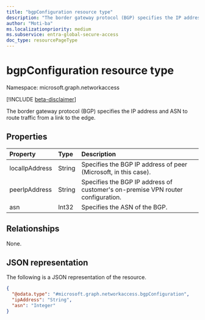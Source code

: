 ```yaml
---
title: "bgpConfiguration resource type"
description: "The border gateway protocol (BGP) specifies the IP address and ASN to route traffic from a link to the edge."
author: "Moti-ba"
ms.localizationpriority: medium
ms.subservice: entra-global-secure-access
doc_type: resourcePageType
---
```


# bgpConfiguration resource type

Namespace: microsoft.graph.networkaccess

[!INCLUDE [beta-disclaimer](../../includes/beta-disclaimer.md)]

The border gateway protocol (BGP) specifies the IP address and ASN to route traffic from a link to the edge.

## Properties
|Property|Type|Description|
|:---|:---|:---|
|localIpAddress|String| Specifies the BGP IP address of peer (Microsoft, in this case).| 
|peerIpAddress |String| Specifies the BGP IP address of customer's on-premise VPN router configuration.|
|asn           |Int32| Specifies the ASN of the BGP.|


## Relationships
None.

## JSON representation
The following is a JSON representation of the resource.
<!-- {
  "blockType": "resource",
  "@odata.type": "microsoft.graph.networkaccess.bgpConfiguration"
}
-->
``` json
{
  "@odata.type": "#microsoft.graph.networkaccess.bgpConfiguration",
  "ipAddress": "String",
  "asn": "Integer"
}
```

